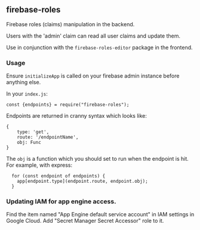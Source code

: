 ## firebase-roles

Firebase roles (claims) manipulation in the backend.

Users with the 'admin' claim can read all user claims and update them.

Use in conjunction with the `firebase-roles-editor` package in the frontend.

### Usage

Ensure `initializeApp` is called on your firebase admin instance before
anything else.

In your `index.js`:

```
const {endpoints} = require("firebase-roles");
```

Endpoints are returned in cranny syntax which looks like:
```
{
    type: 'get',
    route: '/endpointName',
    obj: Func
}
```

The `obj` is a function which you should set to run when the endpoint is hit.
For example, with express:

```
  for (const endpoint of endpoints) {
    app[endpoint.type](endpoint.route, endpoint.obj);
  }
```

### Updating IAM for app engine access.

Find the item named "App Engine default service account" in IAM
settings in Google Cloud. Add "Secret Manager Secret Accessor" role
to it.
